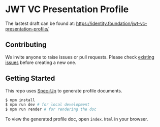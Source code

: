 # JWT VC Presentation Profile

The lastest draft can be found at:
https://identity.foundation/jwt-vc-presentation-profile/

## Contributing

We invite anyone to raise issues or pull requests. Please check [existing issues](https://github.com/decentralized-identity/jwt-vc-presentation-profile/issues) before creating a new one.

## Getting Started

This repo uses [Spec-Up]((https://github.com/decentralized-identity/spec-up)) to generate profile documents.

```bash
$ npm install
$ npm run dev # for local development
$ npm run render # for rendering the doc
```

To view the generated profile doc, open `index.html` in your browser.

